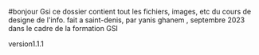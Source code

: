 #bonjour Gsi
ce dossier contient tout les fichiers, images, etc du cours de designe de l'info.
fait a saint-denis, par yanis ghanem , septembre 2023
dans le cadre de la formation GSI

version1.1.1
